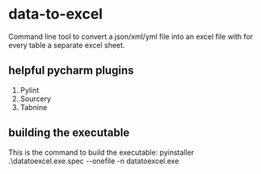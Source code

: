 # data-to-excel
Command line tool to convert a json/xml/yml file into an excel file with for every table a separate excel sheet.

## helpful pycharm plugins
1. Pylint
2. Sourcery
3. Tabnine

## building the executable 
This is the command to build the executable: pyinstaller .\datatoexcel.exe.spec --onefile -n datatoexcel.exe
